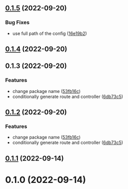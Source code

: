 ## [0.1.5](https://github.com/shotero/gen-api/compare/v0.1.4...v0.1.5) (2022-09-20)


### Bug Fixes

* use full path of the config ([16e19b2](https://github.com/shotero/gen-api/commit/16e19b262732bd8fe4078adc5fee75621b1c3da7))



## [0.1.4](https://github.com/shotero/gen-api/compare/v0.1.3...v0.1.4) (2022-09-20)



## 0.1.3 (2022-09-20)


### Features

* change package name ([53fb16c](https://github.com/shotero/gen-api/commit/53fb16c67b37e489a1934f32cba0ad4e0bc94a99))
* conditionally generate route and controller ([6db73c5](https://github.com/shotero/gen-api/commit/6db73c508b8c654134fb1eabc3612f33064172fd))



## [0.1.2](https://github.com/shotero/gen-model/compare/v0.1.1...v0.1.2) (2022-09-20)


### Features

* change package name ([53fb16c](https://github.com/shotero/gen-model/commit/53fb16c67b37e489a1934f32cba0ad4e0bc94a99))
* conditionally generate route and controller ([6db73c5](https://github.com/shotero/gen-model/commit/6db73c508b8c654134fb1eabc3612f33064172fd))



## [0.1.1](https://github.com/shotero/gen-model/compare/v0.1.0...v0.1.1) (2022-09-14)



# 0.1.0 (2022-09-14)



